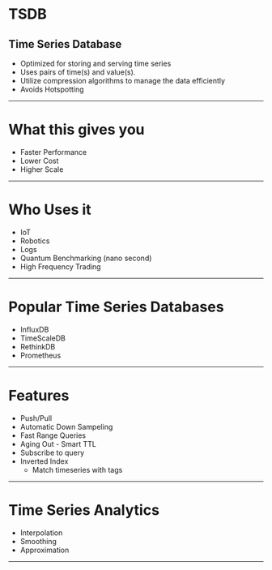 # TSDB
## Time Series Database
* Optimized for storing and serving time series 
* Uses pairs of time(s) and value(s).
* Utilize compression algorithms to manage the data efficiently
* Avoids Hotspotting
---
# What this gives you 
* Faster Performance
* Lower Cost
* Higher Scale

---
# Who Uses it
* IoT
* Robotics
* Logs
* Quantum Benchmarking (nano second)
* High Frequency Trading

---
# Popular Time Series Databases
* InfluxDB
* TimeScaleDB
* RethinkDB
* Prometheus

---
# Features
* Push/Pull
* Automatic Down Sampeling
* Fast Range Queries
* Aging Out - Smart TTL
* Subscribe to query
* Inverted Index
  * Match timeseries with tags

---
# Time Series Analytics
* Interpolation
* Smoothing
* Approximation
---


